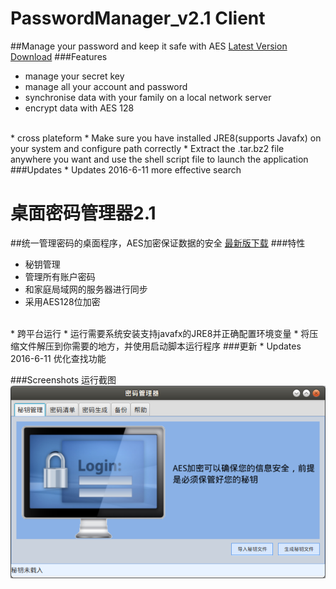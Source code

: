 # PasswordManager_v2.1 Client
##Manage your password and keep it safe with AES
[Latest Version Download](https://github.com/guiji9511/PasswordManager/tree/master/binary/v2.1)
###Features
* manage your secret key
* manage all your account and password
* synchronise data with your family on a local network server
* encrypt data with AES 128
<br />
* cross plateform
* Make sure you have installed JRE8(supports Javafx) on your system and configure path correctly
* Extract the .tar.bz2 file anywhere you want and use the shell script file to launch the application
###Updates
* Updates 2016-6-11 more effective search

# 桌面密码管理器2.1
##统一管理密码的桌面程序，AES加密保证数据的安全
[最新版下载](https://github.com/guiji9511/PasswordManager/tree/master/binary/v2.1)
###特性
* 秘钥管理
* 管理所有账户密码
* 和家庭局域网的服务器进行同步
* 采用AES128位加密
<br />
* 跨平台运行
* 运行需要系统安装支持javafx的JRE8并正确配置环境变量
* 将压缩文件解压到你需要的地方，并使用启动脚本运行程序
###更新
* Updates 2016-6-11 优化查找功能

###Screenshots 运行截图
![](screenshots/01.png)